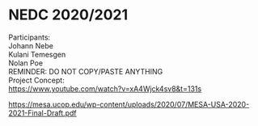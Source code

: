 # NEDC 2020/2021
Participants: <br />
Johann Nebe <br />
Kulani Temesgen <br />
Nolan Poe <br />
REMINDER: DO NOT COPY/PASTE ANYTHING <br />
Project Concept: <br />
https://www.youtube.com/watch?v=xA4Wjck4sv8&t=131s <br />

https://mesa.ucop.edu/wp-content/uploads/2020/07/MESA-USA-2020-2021-Final-Draft.pdf
